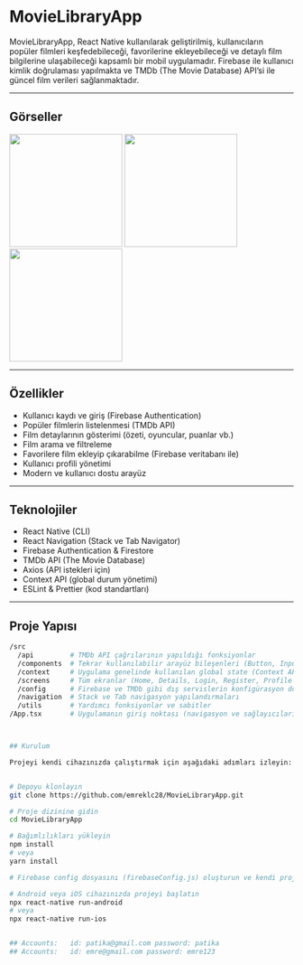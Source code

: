 # MovieLibraryApp

MovieLibraryApp, React Native kullanılarak geliştirilmiş, kullanıcıların popüler filmleri keşfedebileceği, favorilerine ekleyebileceği ve detaylı film bilgilerine ulaşabileceği kapsamlı bir mobil uygulamadır. Firebase ile kullanıcı kimlik doğrulaması yapılmakta ve TMDb (The Movie Database) API’si ile güncel film verileri sağlanmaktadır.

---

## Görseller
<p float="left">
  <img src="https://github.com/emreklc28/MovieLibraryApp/blob/97401623dc6c87c0bac7f4879dba621d6a1e0814/home.png" width="200" />
  <img src="https://github.com/emreklc28/MovieLibraryApp/blob/97401623dc6c87c0bac7f4879dba621d6a1e0814/search.png" width="200" />
  <img src="https://github.com/emreklc28/MovieLibraryApp/blob/97401623dc6c87c0bac7f4879dba621d6a1e0814/fav.png" width="200" />
</p>



---

## Özellikler

- Kullanıcı kaydı ve giriş (Firebase Authentication)  
- Popüler filmlerin listelenmesi (TMDb API)  
- Film detaylarının gösterimi (özeti, oyuncular, puanlar vb.)  
- Film arama ve filtreleme  
- Favorilere film ekleyip çıkarabilme (Firebase veritabanı ile)  
- Kullanıcı profili yönetimi  
- Modern ve kullanıcı dostu arayüz  

---

## Teknolojiler

- React Native (CLI)  
- React Navigation (Stack ve Tab Navigator)  
- Firebase Authentication & Firestore  
- TMDb API (The Movie Database)  
- Axios (API istekleri için)  
- Context API (global durum yönetimi)  
- ESLint & Prettier (kod standartları)  

---
## Proje Yapısı

```bash
/src
  /api         # TMDb API çağrılarının yapıldığı fonksiyonlar
  /components  # Tekrar kullanılabilir arayüz bileşenleri (Button, InputField, MovieCard, vs.)
  /context     # Uygulama genelinde kullanılan global state (Context API ile)
  /screens     # Tüm ekranlar (Home, Details, Login, Register, Profile vb.)
  /config      # Firebase ve TMDb gibi dış servislerin konfigürasyon dosyaları
  /navigation  # Stack ve Tab navigasyon yapılandırmaları
  /utils       # Yardımcı fonksiyonlar ve sabitler
/App.tsx       # Uygulamanın giriş noktası (navigasyon ve sağlayıcıların başlatıldığı yer)



## Kurulum

Projeyi kendi cihazınızda çalıştırmak için aşağıdaki adımları izleyin:


# Depoyu klonlayın
git clone https://github.com/emreklc28/MovieLibraryApp.git

# Proje dizinine gidin
cd MovieLibraryApp

# Bağımlılıkları yükleyin
npm install
# veya
yarn install

# Firebase config dosyasını (firebaseConfig.js) oluşturun ve kendi projenize ait ayarları ekleyin.

# Android veya iOS cihazınızda projeyi başlatın
npx react-native run-android
# veya
npx react-native run-ios


## Accounts:   id: patika@gmail.com password: patika
## Accounts:   id: emre@gmail.com password: emre123


